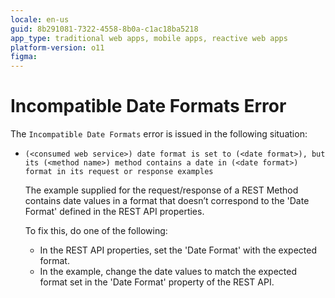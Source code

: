```yaml
---
locale: en-us
guid: 8b291081-7322-4558-8b0a-c1ac18ba5218
app_type: traditional web apps, mobile apps, reactive web apps
platform-version: o11
figma:
---
```


# Incompatible Date Formats Error

The `Incompatible Date Formats` error is issued in the following situation:

* `(<consumed web service>) date format is set to (<date format>), but its (<method name>) method contains a date in (<date format>) format in its request or response examples`
  
    The example supplied for the request/response of a REST Method contains date values in a format that doesn’t correspond to the 'Date Format' defined in the REST API properties.

    To fix this, do one of the following:

    * In the REST API properties, set the 'Date Format' with the expected format.
    * In the example, change the date values to match the expected format set in the 'Date Format' property of the REST API.
